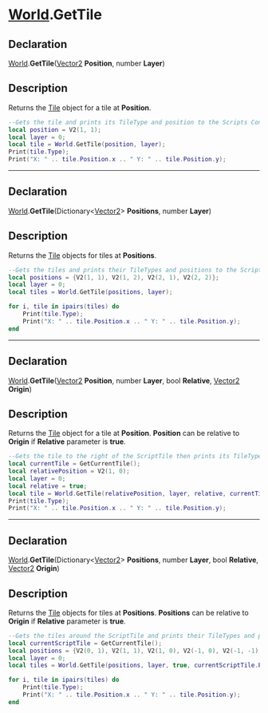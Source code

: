 # [World](../World.md).GetTile

## Declaration
[World](../World.md).<b>GetTile</b>([Vector2](../Types/Vector2.md) <b>Position</b>, number <b>Layer</b>)

## Description
Returns the [Tile](../Types/Tile.md) object for a tile at <b>Position</b>.

```lua
--Gets the tile and prints its TileType and position to the Scripts Console
local position = V2(1, 1);
local layer = 0;
local tile = World.GetTile(position, layer);
Print(tile.Type);
Print("X: " .. tile.Position.x .. " Y: " .. tile.Position.y);
```

---

## Declaration
[World](../World.md).<b>GetTile</b>(Dictionary\<[Vector2](../Types/Vector2.md)> <b>Positions</b>, number <b>Layer</b>)

## Description
Returns the [Tile](../Types/Tile.md) objects for tiles at <b>Positions</b>.

```lua
--Gets the tiles and prints their TileTypes and positions to the Scripts Console
local positions = {V2(1, 1), V2(1, 2), V2(2, 1), V2(2, 2)};
local layer = 0;
local tiles = World.GetTile(positions, layer);

for i, tile in ipairs(tiles) do 
    Print(tile.Type);
    Print("X: " .. tile.Position.x .. " Y: " .. tile.Position.y);
end
```

---

## Declaration
[World](../World.md).<b>GetTile</b>([Vector2](../Types/Vector2.md) <b>Position</b>, number <b>Layer</b>, bool <b>Relative</b>, [Vector2](../Types/Vector2.md) <b>Origin</b>)

## Description
Returns the [Tile](../Types/Tile.md) object for a tile at <b>Position</b>. <b>Position</b> can be relative to <b>Origin</b> if <b>Relative</b> parameter is <b>true</b>.

```lua
--Gets the tile to the right of the ScriptTile then prints its TileType and position to the Scripts Console
local currentTile = GetCurrentTile();
local relativePosition = V2(1, 0);
local layer = 0;
local relative = true;
local tile = World.GetTile(relativePosition, layer, relative, currentTile.Position);
Print(tile.Type);
Print("X: " .. tile.Position.x .. " Y: " .. tile.Position.y);
```

---

## Declaration
[World](../World.md).<b>GetTile</b>(Dictionary\<[Vector2](../Types/Vector2.md)> <b>Positions</b>, number <b>Layer</b>, bool <b>Relative</b>, [Vector2](../Types/Vector2.md) <b>Origin</b>)

## Description
Returns the [Tile](../Types/Tile.md) objects for tiles at <b>Positions</b>. <b>Positions</b> can be relative to <b>Origin</b> if <b>Relative</b> parameter is <b>true</b>.

```lua
--Gets the tiles around the ScriptTile and prints their TileTypes and positions to the Scripts Console
local currentScriptTile = GetCurrentTile();
local positions = {V2(0, 1), V2(1, 1), V2(1, 0), V2(-1, 0), V2(-1, -1), V2(0, -1), V2(1, -1), V2(-1, 1)}
local layer = 0;
local tiles = World.GetTile(positions, layer, true, currentScriptTile.Position);

for i, tile in ipairs(tiles) do 
    Print(tile.Type);
    Print("X: " .. tile.Position.x .. " Y: " .. tile.Position.y);
end
```